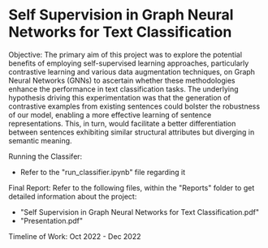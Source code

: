 # Self Supervision in Graph Neural Networks for Text Classification

Objective: The primary aim of this project was to explore the potential benefits of employing self-supervised learning approaches, particularly contrastive learning and various data augmentation techniques, on Graph Neural Networks (GNNs) to ascertain whether these methodologies enhance the performance in text classification tasks. The underlying hypothesis driving this experimentation was that the generation of contrastive examples from existing sentences could bolster the robustness of our model, enabling a more effective learning of sentence representations. This, in turn, would facilitate a better differentiation between sentences exhibiting similar structural attributes but diverging in semantic meaning.

Running the Classifer:

- Refer to the "run_classifier.ipynb" file regarding it

Final Report: Refer to the following files, within the "Reports" folder to get detailed information about the project:

- "Self Supervision in Graph Neural Networks for Text Classification.pdf"
- "Presentation.pdf"

Timeline of Work:
Oct 2022 - Dec 2022
